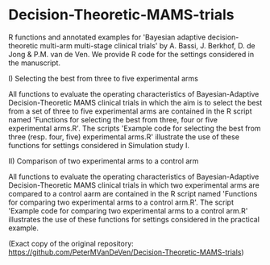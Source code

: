 # Decision-Theoretic-MAMS-trials
R functions and annotated examples for 'Bayesian adaptive decision-theoretic multi-arm multi-stage clinical trials' by A. Bassi, J. Berkhof, D. de Jong & P.M. van de Ven.
We provide R code for the settings considered in the manuscript.

I) Selecting the best from three to five experimental arms

All functions to evaluate the operating characteristics of Bayesian-Adaptive Decision-Theoretic MAMS clinical trials in which the aim is to select the best from a set of three to five experimental arms are contained in the R script named 'Functions for selecting the best from three, four or five experimental arms.R'. The scripts 'Example code for selecting the best from three (resp. four, five) experimental arms.R' illustrate the use of these functions for settings considered in Simulation study I.

II) Comparison of two experimental arms to a control arm

All functions to evaluate the operating characteristics of Bayesian-Adaptive Decision-Theoretic MAMS clinical trials in which two experimental arms are compared to a control aarm are contained in the R script named 'Functions for comparing two experimental arms to a control arm.R'. The script 'Example code for comparing two experimental arms to a control arm.R' illustrates the use of these functions for settings considered in the practical example.

(Exact copy of the original repository:  https://github.com/PeterMVanDeVen/Decision-Theoretic-MAMS-trials)
